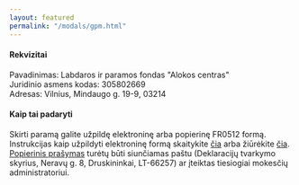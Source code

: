 ```yaml
---
layout: featured
permalink: "/modals/gpm.html"
---
```


<h4>Rekvizitai</h4>

Pavadinimas: Labdaros ir paramos fondas "Alokos centras" \
Juridinio asmens kodas: 305802669 \
Adresas: Vilnius, Mindaugo g. 19-9, 03214

<h4>Kaip tai padaryti</h4>

Skirti paramą galite užpildę elektroninę arba popierinę FR0512 formą. Instrukcijas kaip užpildyti elektroninę formą skaitykite <a href="https://deklaravimas.vmi.lt/PopupPages/HelpPage.aspx?langext=e393a109-763a-4a4a-a79c-86d48590b71f&wp=wp1918383975&item=141f9931-a368-4b47-8a30-b6b5a074e40d" target="blank">čia</a> arba žiūrėkite <a href="https://youtu.be/7BCPmiMytek" target="blank">čia</a>. <a href="https://ppi.lt/uploads/fr0512_4_.pdf">Popierinis prašymas</a> turėtų būti siunčiamas paštu (Deklaracijų tvarkymo skyrius, Neravų g. 8, Druskininkai, LT-66257) ar įteiktas tiesiogiai mokesčių administratoriui.